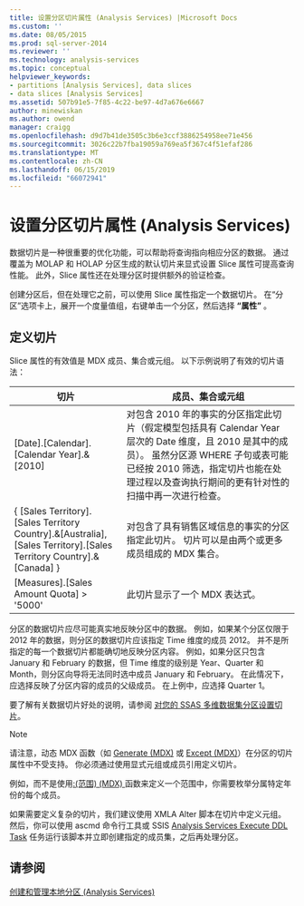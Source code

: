 ```yaml
---
title: 设置分区切片属性 (Analysis Services) |Microsoft Docs
ms.custom: ''
ms.date: 08/05/2015
ms.prod: sql-server-2014
ms.reviewer: ''
ms.technology: analysis-services
ms.topic: conceptual
helpviewer_keywords:
- partitions [Analysis Services], data slices
- data slices [Analysis Services]
ms.assetid: 507b91e5-7f85-4c22-be97-4d7a676e6667
author: minewiskan
ms.author: owend
manager: craigg
ms.openlocfilehash: d9d7b41de3505c3b6e3ccf3886254958ee71e456
ms.sourcegitcommit: 3026c22b7fba19059a769ea5f367c4f51efaf286
ms.translationtype: MT
ms.contentlocale: zh-CN
ms.lasthandoff: 06/15/2019
ms.locfileid: "66072941"
---
```

# <a name="set-the-partition-slice-property-analysis-services"></a>设置分区切片属性 (Analysis Services)
  数据切片是一种很重要的优化功能，可以帮助将查询指向相应分区的数据。 通过覆盖为 MOLAP 和 HOLAP 分区生成的默认切片来显式设置 Slice 属性可提高查询性能。 此外，Slice 属性还在处理分区时提供额外的验证检查。  
  
 创建分区后，但在处理它之前，可以使用 Slice 属性指定一个数据切片。 在“分区”选项卡上，展开一个度量值组，右键单击一个分区，然后选择 **“属性”** 。  
  
## <a name="defining-a-slice"></a>定义切片  
 Slice 属性的有效值是 MDX 成员、集合或元组。 以下示例说明了有效的切片语法：  
  
|切片|成员、集合或元组|  
|-----------|--------------------------|  
|[Date].[Calendar].[Calendar Year].&[2010]|对包含 2010 年的事实的分区指定此切片（假定模型包括具有 Calendar Year 层次的 Date 维度，且 2010 是其中的成员）。 虽然分区源 WHERE 子句或表可能已经按 2010 筛选，指定切片也能在处理过程以及查询执行期间的更有针对性的扫描中再一次进行检查。|  
|{ [Sales Territory].[Sales Territory Country].&[Australia], [Sales Territory].[Sales Territory Country].&[Canada] }|对包含了具有销售区域信息的事实的分区指定此切片。 切片可以是由两个或更多成员组成的 MDX 集合。|  
|[Measures].[Sales Amount Quota] > '5000'|此切片显示了一个 MDX 表达式。|  
  
 分区的数据切片应尽可能真实地反映分区中的数据。 例如，如果某个分区仅限于 2012 年的数据，则分区的数据切片应该指定 Time 维度的成员 2012。 并不是所指定的每一个数据切片都能确切地反映分区内容。 例如，如果分区只包含 January 和 February 的数据，但 Time 维度的级别是 Year、Quarter 和 Month，则分区向导将无法同时选中成员 January 和 February。 在此情况下，应选择反映了分区内容的成员的父级成员。 在上例中，应选择 Quarter 1。  
  
 要了解有关数据切片好处的说明，请参阅 [对您的 SSAS 多维数据集分区设置切片](https://go.microsoft.com/fwlink/?LinkId=317783)。  
  
> [!NOTE]  
>  请注意，动态 MDX 函数（如 [Generate (MDX)](/sql/mdx/generate-mdx) 或 [Except (MDX)](/sql/mdx/except-mdx-function)）在分区的切片属性中不受支持。 你必须通过使用显式元组或成员引用定义切片。  
>   
>  例如，而不是使用[:&#40;范围&#41; &#40;MDX&#41; ](/sql/mdx/range-mdx)函数来定义一个范围中，你需要枚举分属特定年份的每个成员。  
>   
>  如果需要定义复杂的切片，我们建议使用 XMLA Alter 脚本在切片中定义元组。 然后，你可以使用 ascmd 命令行工具或 SSIS [Analysis Services Execute DDL Task](../../integration-services/control-flow/analysis-services-execute-ddl-task.md) 任务运行该脚本并立即创建指定的成员集，之后再处理分区。  
  
## <a name="see-also"></a>请参阅  
 [创建和管理本地分区 (Analysis Services)](create-and-manage-a-local-partition-analysis-services.md)  
  
  
